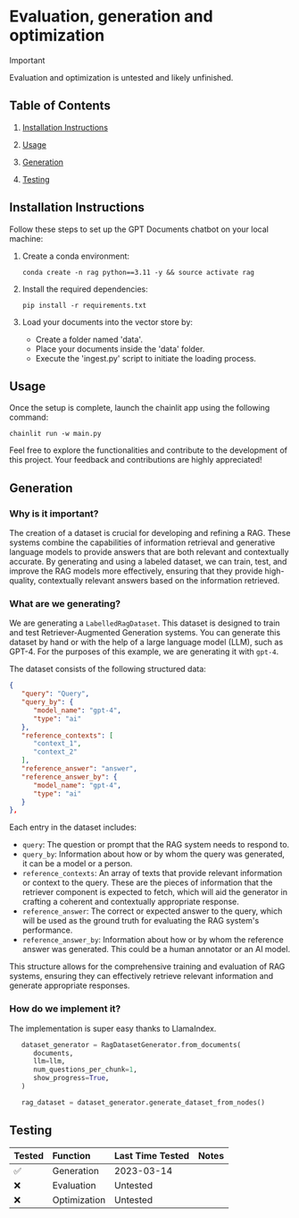 # Evaluation, generation and optimization

> [!IMPORTANT] 
> Evaluation and optimization is untested and likely unfinished.

## Table of Contents

1. [Installation Instructions](#installation-instructions)
2. [Usage](#usage)
3. [Generation](#generation)

10. [Testing](#tested)

## Installation Instructions

Follow these steps to set up the GPT Documents chatbot on your local machine:

1. Create a conda environment:

   ```shell
   conda create -n rag python==3.11 -y && source activate rag
   ```

2. Install the required dependencies:

   ```shell
   pip install -r requirements.txt
   ```

3. Load your documents into the vector store by: 
    - Create a folder named 'data'.
    - Place your documents inside the 'data' folder.
    - Execute the 'ingest.py' script to initiate the loading process.

## Usage

Once the setup is complete, launch the chainlit app using the following command:

```shell
chainlit run -w main.py
```

Feel free to explore the functionalities and contribute to the development of this project. Your feedback and contributions are highly appreciated!

## Generation

### Why is it important?

The creation of a dataset is crucial for developing and refining a RAG. These systems combine the capabilities of information retrieval and generative language models to provide answers that are both relevant and contextually accurate. By generating and using a labeled dataset, we can train, test, and improve the RAG models more effectively, ensuring that they provide high-quality, contextually relevant answers based on the information retrieved.

### What are we generating?

We are generating a `LabelledRagDataset`. This dataset is designed to train and test Retriever-Augmented Generation systems. You can generate this dataset by hand or with the help of a large language model (LLM), such as GPT-4. For the purposes of this example, we are generating it with `gpt-4`.

The dataset consists of the following structured data:

```json
{
   "query": "Query",
   "query_by": {
      "model_name": "gpt-4",
      "type": "ai"
   },
   "reference_contexts": [
      "context_1",
      "context_2"
   ],
   "reference_answer": "answer",
   "reference_answer_by": {
      "model_name": "gpt-4",
      "type": "ai"
   }
},
```

Each entry in the dataset includes:

- `query`: The question or prompt that the RAG system needs to respond to.
- `query_by`: Information about how or by whom the query was generated, it can be a model or a person.
- `reference_contexts`: An array of texts that provide relevant information or context to the query. These are the pieces of information that the retriever component is expected to fetch, which will aid the generator in crafting a coherent and contextually appropriate response.
- `reference_answer`: The correct or expected answer to the query, which will be used as the ground truth for evaluating the RAG system's performance.
- `reference_answer_by`: Information about how or by whom the reference answer was generated. This could be a human annotator or an AI model.

This structure allows for the comprehensive training and evaluation of RAG systems, ensuring they can effectively retrieve relevant information and generate appropriate responses. 

### How do we implement it?

The implementation is super easy thanks to LlamaIndex.

```python
   dataset_generator = RagDatasetGenerator.from_documents(
      documents,
      llm=llm,
      num_questions_per_chunk=1,
      show_progress=True,
   )

   rag_dataset = dataset_generator.generate_dataset_from_nodes()
```

## Testing
| Tested       | Function        | Last Time Tested | Notes                      |
|:-------------|:----------------|:-----------------|:---------------------------|
| ✅           | Generation      | 2023-03-14       |                            |
| ❌           | Evaluation      | Untested         |                            |
| ❌           | Optimization    | Untested         |                            |